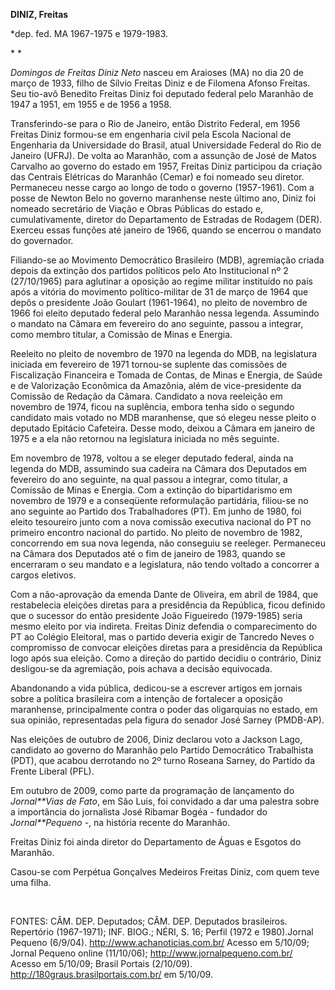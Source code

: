 **DINIZ, Freitas**

\*dep. fed. MA 1967-1975 e 1979-1983.

* *

*Domingos de Freitas Diniz Neto* nasceu em Araioses (MA) no dia 20 de
março de 1933, filho de Sílvio Freitas Diniz e de Filomena Afonso
Freitas. Seu tio-avô Benedito Freitas Diniz foi deputado federal pelo
Maranhão de 1947 a 1951, em 1955 e de 1956 a 1958.

Transferindo-se para o Rio de Janeiro, então Distrito Federal, em 1956
Freitas Diniz formou-se em engenharia civil pela Escola Nacional de
Engenharia da Universidade do Brasil, atual Universidade Federal do Rio
de Janeiro (UFRJ). De volta ao Maranhão, com a assunção de José de Matos
Carvalho ao governo do estado em 1957, Freitas Diniz participou da
criação das Centrais Elétricas do Maranhão (Cemar) e foi nomeado seu
diretor. Permaneceu nesse cargo ao longo de todo o governo (1957-1961).
Com a posse de Newton Belo no governo maranhense neste último ano, Diniz
foi nomeado secretário de Viação e Obras Públicas do estado e,
cumulativamente, diretor do Departamento de Estradas de Rodagem (DER).
Exerceu essas funções até janeiro de 1966, quando se encerrou o mandato
do governador.

Filiando-se ao Movimento Democrático Brasileiro (MDB), agremiação criada
depois da extinção dos partidos políticos pelo Ato Institucional nº 2
(27/10/1965) para aglutinar a oposição ao regime militar instituído no
país após a vitória do movimento político-militar de 31 de março de 1964
que depôs o presidente João Goulart (1961-1964), no pleito de novembro
de 1966 foi eleito deputado federal pelo Maranhão nessa legenda.
Assumindo o mandato na Câmara em fevereiro do ano seguinte, passou a
integrar, como membro titular, a Comissão de Minas e Energia.

Reeleito no pleito de novembro de 1970 na legenda do MDB, na legislatura
iniciada em fevereiro de 1971 tornou-se suplente das comissões de
Fiscalização Financeira e Tomada de Contas, de Minas e Energia, de Saúde
e de Valorização Econômica da Amazônia, além de vice-presidente da
Comissão de Redação da Câmara. Candidato a nova reeleição em novembro de
1974, ficou na suplência, embora tenha sido o segundo candidato mais
votado no MDB maranhense, que só elegeu nesse pleito o deputado Epitácio
Cafeteira. Desse modo, deixou a Câmara em janeiro de 1975 e a ela não
retornou na legislatura iniciada no mês seguinte.

Em novembro de 1978, voltou a se eleger deputado federal, ainda na
legenda do MDB, assumindo sua cadeira na Câmara dos Deputados em
fevereiro do ano seguinte, na qual passou a integrar, como titular, a
Comissão de Minas e Energia. Com a extinção do bipartidarismo em
novembro de 1979 e a conseqüente reformulação partidária, filiou-se no
ano seguinte ao Partido dos Trabalhadores (PT). Em junho de 1980, foi
eleito tesoureiro junto com a nova comissão executiva nacional do PT no
primeiro encontro nacional do partido. No pleito de novembro de 1982,
concorrendo em sua nova legenda, não conseguiu se reeleger. Permaneceu
na Câmara dos Deputados até o fim de janeiro de 1983, quando se
encerraram o seu mandato e a legislatura, não tendo voltado a concorrer
a cargos eletivos.

Com a não-aprovação da emenda Dante de Oliveira, em abril de 1984, que
restabelecia eleições diretas para a presidência da República, ficou
definido que o sucessor do então presidente João Figueiredo (1979-1985)
seria mesmo eleito por via indireta. Freitas Diniz defendia o
comparecimento do PT ao Colégio Eleitoral, mas o partido deveria exigir
de Tancredo Neves o compromisso de convocar eleições diretas para a
presidência da República logo após sua eleição. Como a direção do
partido decidiu o contrário, Diniz desligou-se da agremiação, pois
achava a decisão equivocada.

Abandonando a vida pública, dedicou-se a escrever artigos em jornais
sobre a política brasileira com a intenção de fortalecer a oposição
maranhense, principalmente contra o poder das oligarquias no estado, em
sua opinião, representadas pela figura do senador José Sarney (PMDB-AP).

Nas eleições de outubro de 2006, Diniz declarou voto a Jackson Lago,
candidato ao governo do Maranhão pelo Partido Democrático Trabalhista
(PDT), que acabou derrotando no 2º turno Roseana Sarney, do Partido da
Frente Liberal (PFL).

Em outubro de 2009, como parte da programação de lançamento do
*Jornal**Vias de Fato*, em São Luis, foi convidado a dar uma palestra
sobre a importância do jornalista José Ribamar Bogéa - fundador do
*Jornal**Pequeno* -, na história recente do Maranhão.

Freitas Diniz foi ainda diretor do Departamento de Águas e Esgotos do
Maranhão.

Casou-se com Perpétua Gonçalves Medeiros Freitas Diniz, com quem teve
uma filha.

 

FONTES: CÂM. DEP. Deputados; CÂM. DEP. Deputados brasileiros. Repertório
(1967-1971); INF. BIOG.; NÉRI, S. 16; Perfil (1972 e 1980).Jornal
Pequeno (6/9/04). http://www.achanoticias.com.br/ Acesso em 5/10/09;    
Jornal Pequeno online (11/10/06); http://www.jornalpequeno.com.br/
Acesso em 5/10/09; Brasil Portais (2/10/09).
http://180graus.brasilportais.com.br/ em 5/10/09.

 

 
